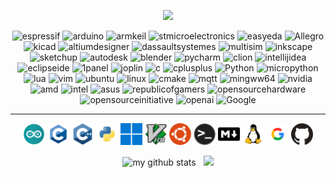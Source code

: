 <p align="center">    
  <img src="https://github.com/user-attachments/assets/3d954f47-bd92-458f-8beb-de753c76b96f" width="400px" />
</p>

<p align="center">
  <img alt="espressif" src="https://img.shields.io/badge/-espressif-%23E7352C?style=flat-square&logo=espressif&logoColor=white"/>
  <img alt="arduino" src="https://img.shields.io/badge/-arduino-%2300878F?style=flat-square&logo=arduino&logoColor=white"/>
  <img alt="armkeil" src="https://img.shields.io/badge/-armkeil-%23394049?style=flat-square&logo=armkeil&logoColor=white"/>
  <img alt="stmicroelectronics" src="https://img.shields.io/badge/-stmicroelectronics-%2303234B?style=flat-square&logo=stmicroelectronics&logoColor=white"/>

  <img alt="easyeda" src="https://img.shields.io/badge/-easyeda-%231765F6?style=flat-square&logo=easyeda&logoColor=white"/>
  <img alt="Allegro" src="https://img.shields.io/badge/-Allegro-FF5A00?style=flat-square&logo=Allegro&logoColor=white"/>
  <img alt="kicad" src="https://img.shields.io/badge/-kicad-314CB0?style=flat-square&logo=kicad&logoColor=white"/>
  <img alt="altiumdesigner" src="https://img.shields.io/badge/-altiumdesigner-A5915F?style=flat-square&logo=altiumdesigner&logoColor=white"/>
  <img alt="dassaultsystemes" src="https://img.shields.io/badge/-dassaultsystemes-005386?style=flat-square&logo=dassaultsystemes&logoColor=white"/>
  <img alt="multisim" src="https://img.shields.io/badge/-multisim-%2357B685?style=flat-square&logo=multisim&logoColor=white"/>
  
  <img alt="inkscape" src="https://img.shields.io/badge/-inkscape-%23000000?style=flat-square&logo=inkscape&logoColor=white"/>
  <img alt="sketchup" src="https://img.shields.io/badge/-sketchup-%23005F9E?style=flat-square&logo=sketchup&logoColor=white"/>
  <img alt="autodesk" src="https://img.shields.io/badge/-autodesk-%23000000?style=flat-square&logo=autodesk&logoColor=white"/>
  <img alt="blender" src="https://img.shields.io/badge/-blender-%23E87D0D?style=flat-square&logo=blender&logoColor=white"/>
  
  <img alt="pycharm" src="https://img.shields.io/badge/-pycharm-%23000000?style=flat-square&logo=pycharm&logoColor=white"/>
  <img alt="clion" src="https://img.shields.io/badge/-clion-%23000000?style=flat-square&logo=clion&logoColor=white"/>
  <img alt="intellijidea" src="https://img.shields.io/badge/-intellijidea-%23000000?style=flat-square&logo=intellijidea&logoColor=white"/>
  <img alt="eclipseide" src="https://img.shields.io/badge/-eclipseide-%232C2255?style=flat-square&logo=eclipseide&logoColor=white"/>
  <img alt="1panel" src="https://img.shields.io/badge/-1panel-%230854C1?style=flat-square&logo=1panel&logoColor=white"/>
  <img alt="joplin" src="https://img.shields.io/badge/-joplin-%231071D3?style=flat-square&logo=joplin&logoColor=white"/>

  <img alt="c" src="https://img.shields.io/badge/-c-%23A8B9CC?style=flat-square&logo=c&logoColor=white"/>
  <img alt="cplusplus" src="https://img.shields.io/badge/-cplusplus-%2300599C?style=flat-square&logo=cplusplus&logoColor=white"/>
  <img alt="Python" src="https://img.shields.io/badge/-python-%233776AB?style=flat-square&logo=Python&logoColor=white"/>
  <img alt="micropython" src="https://img.shields.io/badge/-micropython-%232B2728?style=flat-square&logo=micropython&logoColor=white"/>
  <img alt="lua" src="https://img.shields.io/badge/-lua-%232C2D72?style=flat-square&logo=lua&logoColor=white"/>
  <img alt="vim" src="https://img.shields.io/badge/-vim-019733?style=flat-square&logo=vim&logoColor=white"/>
  <img alt="ubuntu" src="https://img.shields.io/badge/-ubuntu-E95420?style=flat-square&logo=ubuntu&logoColor=white"/>
  <img alt="linux" src="https://img.shields.io/badge/-linux-FCC624?style=flat-square&logo=linux&logoColor=white"/>
  <img alt="cmake" src="https://img.shields.io/badge/-cmake-%23064F8C?style=flat-square&logo=cmake&logoColor=white"/>
  <img alt="mqtt" src="https://img.shields.io/badge/-mqtt-%23660066?style=flat-square&logo=mqtt&logoColor=white"/>
  <img alt="mingww64" src="https://img.shields.io/badge/-mingww64-%23000000?style=flat-square&logo=mingww64&logoColor=white"/>
  
  <img alt="nvidia" src="https://img.shields.io/badge/-nvidia-%2376B900?style=flat-square&logo=nvidia&logoColor=white"/>
  <img alt="amd" src="https://img.shields.io/badge/-amd-%23ED1C24?style=flat-square&logo=amd&logoColor=white"/>
  <img alt="intel" src="https://img.shields.io/badge/-intel-%230071C5?style=flat-square&logo=intel&logoColor=white"/>
  <img alt="asus" src="https://img.shields.io/badge/-asus-%23000000?style=flat-square&logo=asus&logoColor=white"/>
  <img alt="republicofgamers" src="https://img.shields.io/badge/-republicofgamers-%23FF0029?style=flat-square&logo=republicofgamers&logoColor=white"/>
  
  <img alt="opensourcehardware" src="https://img.shields.io/badge/-opensourcehardware-%230099B0?style=flat-square&logo=opensourcehardware&logoColor=white"/>
  <img alt="opensourceinitiative" src="https://img.shields.io/badge/-opensourceinitiative-%233DA639?style=flat-square&logo=opensourceinitiative&logoColor=white"/>
  <img alt="openai" src="https://img.shields.io/badge/-openai-%23412991?style=flat-square&logo=openai&logoColor=white"/>
  <img alt="Google" src="https://img.shields.io/badge/-Google-%234285F4?style=flat-square&logo=Google&logoColor=white"/>
</p>

***

<p align="center">
  <code><img height="35" src="https://raw.githubusercontent.com/github/explore/f3e22f0dca2be955676bc70d6214b95b13354ee8/topics/arduino/arduino.png"></code>
  <code><img height="35" src="https://raw.githubusercontent.com/github/explore/f3e22f0dca2be955676bc70d6214b95b13354ee8/topics/c/c.png"></code>
  <code><img height="35" src="https://raw.githubusercontent.com/github/explore/180320cffc25f4ed1bbdfd33d4db3a66eeeeb358/topics/cpp/cpp.png"></code>
  <code><img height="35" src="https://raw.githubusercontent.com/github/explore/80688e429a7d4ef2fca1e82350fe8e3517d3494d/topics/python/python.png"></code>
  <code><img height="35" src="https://raw.githubusercontent.com/github/explore/379d49236d826364be968345e0a085d044108cff/topics/windows/windows.png"></code>
  <code><img height="35" src="https://raw.githubusercontent.com/github/explore/80688e429a7d4ef2fca1e82350fe8e3517d3494d/topics/vim/vim.png"></code>
  <code><img height="35" src="https://raw.githubusercontent.com/github/explore/80688e429a7d4ef2fca1e82350fe8e3517d3494d/topics/ubuntu/ubuntu.png"></code>
  <code><img height="35" src="https://raw.githubusercontent.com/github/explore/d92924b1d925bb134e308bd29c9de6c302ed3beb/topics/terminal/terminal.png"></code>
  <code><img height="35" src="https://raw.githubusercontent.com/github/explore/80688e429a7d4ef2fca1e82350fe8e3517d3494d/topics/markdown/markdown.png"></code>
  <code><img height="35" src="https://raw.githubusercontent.com/github/explore/80688e429a7d4ef2fca1e82350fe8e3517d3494d/topics/linux/linux.png"></code>
  <code><img height="35" src="https://raw.githubusercontent.com/github/explore/80688e429a7d4ef2fca1e82350fe8e3517d3494d/topics/google/google.png"></code>
  <code><img height="35" src="https://raw.githubusercontent.com/github/explore/89bdd9644f44d1b12180fd512b95574fe4c54617/topics/github-api/github-api.png"></code>
</p>

<p align="center">
  <img src="https://github-readme-stats.vercel.app/api?username=HwzLoveDz&theme=highcontrast&include_all_commits=true" alt="my github stats" height="190px" />
    &nbsp;
  <img src = "https://github-readme-stats.vercel.app/api/top-langs/?username=HwzLoveDz&langs_count=12&layout=compact&theme=highcontrast&include_all_commits=true" height="190px">
</p>
